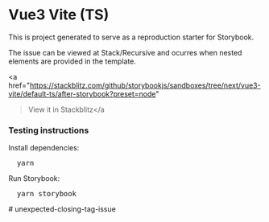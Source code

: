 <h1>Vue3 Vite (TS)</h1>

<p>
  This is project generated to serve as a reproduction starter for Storybook.
</p>

<p>
  The issue can be viewed at Stack/Recursive and ocurres when nested elements are provided in the template.
</p>

<a
  href="https://stackblitz.com/github/storybookjs/sandboxes/tree/next/vue3-vite/default-ts/after-storybook?preset=node"
  >View it in Stackblitz</a
>

<h3>Testing instructions</h3>

<p>Install dependencies:</p>
<pre>
  yarn
</pre>

<p>Run Storybook:</p>
<pre>
  yarn storybook
</pre>
# unexpected-closing-tag-issue
